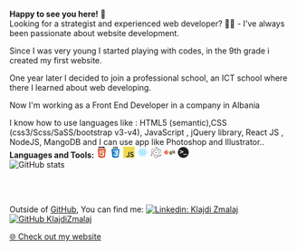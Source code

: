 **Happy to see you here!** :star_struck: <br> Looking for a strategist and experienced web developer? :running_man: - I've always been passionate about website development.

Since I was very young I started playing with codes, in the 9th grade i created my first website.

One year later I decided to join a professional school, an ICT school where there I learned about web developing.

Now I'm working as a Front End Developer in a company in Albania

I know how to use languages like : HTML5 (semantic),CSS (css3/Scss/SaSS/bootstrap v3-v4), JavaScript , jQuery library, React JS , NodeJS, MangoDB and I can use app like Photoshop and Illustrator..
<br>
**Languages and Tools:**
<code><img height="20" src="https://raw.githubusercontent.com/github/explore/80688e429a7d4ef2fca1e82350fe8e3517d3494d/topics/html/html.png"></code>
<code><img height="20" src="https://raw.githubusercontent.com/github/explore/80688e429a7d4ef2fca1e82350fe8e3517d3494d/topics/css/css.png"></code>
<code><img height="20" src="https://raw.githubusercontent.com/github/explore/80688e429a7d4ef2fca1e82350fe8e3517d3494d/topics/javascript/javascript.png"></code>
<code><img height="20" src="https://raw.githubusercontent.com/github/explore/80688e429a7d4ef2fca1e82350fe8e3517d3494d/topics/react/react.png"></code>
<code><img height="20" src="https://raw.githubusercontent.com/github/explore/80688e429a7d4ef2fca1e82350fe8e3517d3494d/topics/electron/electron.png"></code>
<code><img height="20" src="https://raw.githubusercontent.com/github/explore/80688e429a7d4ef2fca1e82350fe8e3517d3494d/topics/git/git.png"></code>
<code><img height="20" src="https://raw.githubusercontent.com/github/explore/80688e429a7d4ef2fca1e82350fe8e3517d3494d/topics/terminal/terminal.png"></code>
<br>
![GitHub stats](https://github-readme-stats.vercel.app/api?username=KlajdiZmalaj&show_icons=true&theme=cobalt&include_all_commits=true&count_private=true&hide=prs,issues,contribs)
<!-- [![Top Langs](https://github-readme-stats.vercel.app/api/top-langs/?username=klajdizmalaj&layout=compact&theme=onedark)](https://github.com/klajdizmalaj) --><br>
<br> Outside of [GitHub](https://github.com/KlajdiZmalaj/), You can find me:
[![Linkedin: Klajdi Zmalaj](https://img.shields.io/badge/-KlajdiZmalaj-blue?style=flat-square&logo=Linkedin&logoColor=white&link=https://www.linkedin.com/in/klajdi-z-42b582142/)](https://www.linkedin.com/in/klajdi-z-42b582142/)
[![GitHub KlajdiZmalaj](https://img.shields.io/github/followers/KlajdiZmalaj?label=follow&style=social)](https://github.com/KlajdiZmalaj)
<p><a target='_blank' href="http://klajdizmalaj.com/">🌐 Check out my website</a></p>
